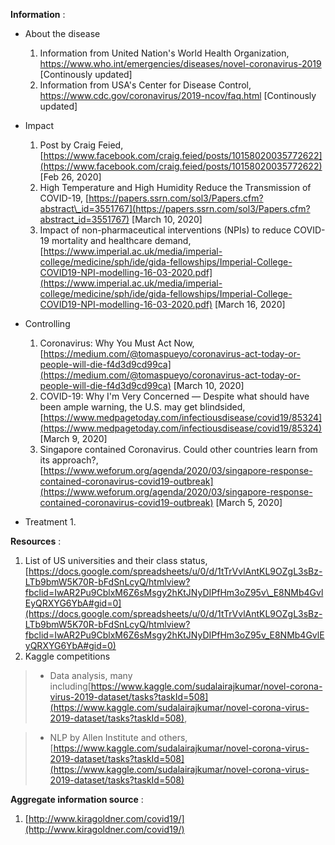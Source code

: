 **Information** :

- About the disease
  1. Information from United Nation's World Health Organization, https://www.who.int/emergencies/diseases/novel-coronavirus-2019 [Continously updated]
  2. Information from USA's Center for Disease Control, https://www.cdc.gov/coronavirus/2019-ncov/faq.html [Continously updated]
  
- Impact
  1. Post by Craig Feied, [https://www.facebook.com/craig.feied/posts/10158020035772622](https://www.facebook.com/craig.feied/posts/10158020035772622) [Feb 26, 2020]
  2. High Temperature and High Humidity Reduce the Transmission of COVID-19, [https://papers.ssrn.com/sol3/Papers.cfm?abstract\_id=3551767](https://papers.ssrn.com/sol3/Papers.cfm?abstract_id=3551767) [March 10, 2020]
  3. Impact of non-pharmaceutical interventions (NPIs) to reduce COVID-19 mortality and healthcare demand, [https://www.imperial.ac.uk/media/imperial-college/medicine/sph/ide/gida-fellowships/Imperial-College-COVID19-NPI-modelling-16-03-2020.pdf](https://www.imperial.ac.uk/media/imperial-college/medicine/sph/ide/gida-fellowships/Imperial-College-COVID19-NPI-modelling-16-03-2020.pdf) [March 16, 2020]
  
- Controlling
  1. Coronavirus: Why You Must Act Now, [https://medium.com/@tomaspueyo/coronavirus-act-today-or-people-will-die-f4d3d9cd99ca](https://medium.com/@tomaspueyo/coronavirus-act-today-or-people-will-die-f4d3d9cd99ca) [March 10, 2020]
  2. COVID-19: Why I&#39;m Very Concerned — Despite what should have been ample warning, the U.S. may get blindsided, [https://www.medpagetoday.com/infectiousdisease/covid19/85324](https://www.medpagetoday.com/infectiousdisease/covid19/85324) [March 9, 2020]
  3. Singapore contained Coronavirus. Could other countries learn from its approach?, [https://www.weforum.org/agenda/2020/03/singapore-response-contained-coronavirus-covid19-outbreak](https://www.weforum.org/agenda/2020/03/singapore-response-contained-coronavirus-covid19-outbreak) [March 5, 2020]
  
- Treatment
  1. 


**Resources** :

1. List of US universities and their class status,  [https://docs.google.com/spreadsheets/u/0/d/1tTrVvlAntKL9OZgL3sBz-LTb9bmW5K70R-bFdSnLcyQ/htmlview?fbclid=IwAR2Pu9CblxM6Z6sMsgy2hKtJNyDIPfHm3oZ95v\_E8NMb4GvlEyQRXYG6YbA#gid=0](https://docs.google.com/spreadsheets/u/0/d/1tTrVvlAntKL9OZgL3sBz-LTb9bmW5K70R-bFdSnLcyQ/htmlview?fbclid=IwAR2Pu9CblxM6Z6sMsgy2hKtJNyDIPfHm3oZ95v_E8NMb4GvlEyQRXYG6YbA#gid=0)
2. Kaggle competitions
>* Data analysis, many including[https://www.kaggle.com/sudalairajkumar/novel-corona-virus-2019-dataset/tasks?taskId=508](https://www.kaggle.com/sudalairajkumar/novel-corona-virus-2019-dataset/tasks?taskId=508), 

>* NLP by Allen Institute and others, [https://www.kaggle.com/sudalairajkumar/novel-corona-virus-2019-dataset/tasks?taskId=508](https://www.kaggle.com/sudalairajkumar/novel-corona-virus-2019-dataset/tasks?taskId=508)


**Aggregate information source** :

1. [http://www.kiragoldner.com/covid19/](http://www.kiragoldner.com/covid19/)
